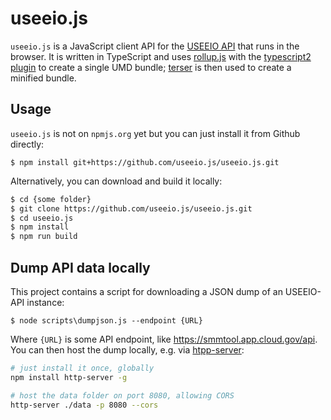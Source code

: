 # useeio.js
`useeio.js` is a JavaScript client API for the [USEEIO
API](https://github.com/USEPA/USEEIO_API) that runs in the browser. It is
written in TypeScript and uses [rollup.js](https://rollupjs.org) with the
[typescript2 plugin](https://www.npmjs.com/package/rollup-plugin-typescript2)
to create a single UMD bundle; [terser](https://terser.org/) is then used
to create a minified bundle.


## Usage

`useeio.js` is not on `npmjs.org` yet but you can just install it from Github
directly:

```
$ npm install git+https://github.com/useeio.js/useeio.js.git
```

Alternatively, you can download and build it locally:

```bash
$ cd {some folder}
$ git clone https://github.com/useeio.js/useeio.js.git
$ cd useeio.js
$ npm install
$ npm run build
```


## Dump API data locally
This project contains a script for downloading a JSON dump of an USEEIO-API
instance:

```
$ node scripts\dumpjson.js --endpoint {URL}
```

Where `{URL}` is some API endpoint, like https://smmtool.app.cloud.gov/api. You
can then host the dump locally, e.g. via
[htpp-server](https://www.npmjs.com/package/http-server):


```bash
# just install it once, globally
npm install http-server -g

# host the data folder on port 8080, allowing CORS
http-server ./data -p 8080 --cors
```
